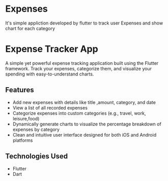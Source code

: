 # Expenses
It's simple appliction developed by flutter to track user Expenses and show chart for each category
# Expense Tracker App

A simple yet powerful expense tracking application built using the Flutter framework. Track your expenses, categorize them, and visualize your spending with easy-to-understand charts.

## Features

- Add new expenses with details like title ,amount, category, and date
- View a list of all recorded expenses
- Categorize expenses into custom categories (e.g., travel, work, leisure,food)
- Dynamically generate charts to visualize the percentage breakdown of expenses by category
- Clean and intuitive user interface designed for both iOS and Android platforms

## Technologies Used

- Flutter
- Dart
